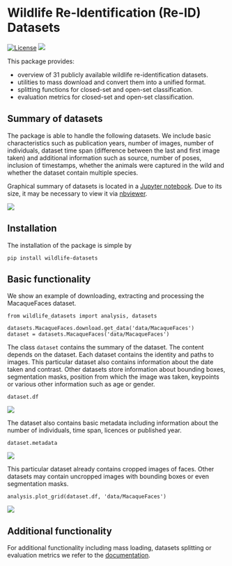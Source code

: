 # Wildlife Re-Identification (Re-ID) Datasets

[![License](https://img.shields.io/badge/License-MIT-blue.svg)](https://github.com/WildlifeDatasets/wildlife-datasets/blob/main/LICENSE)
[![](https://img.shields.io/badge/docs-stable-blue.svg)](https://wildlifedatasets.github.io/wildlife-datasets/)

This package provides:
- overview of 31 publicly available wildlife re-identification datasets.
- utilities to mass download and convert them into a unified format.
- splitting functions for closed-set and open-set classification.
- evaluation metrics for closed-set and open-set classification.


## Summary of datasets

The package is able to handle the following datasets. We include basic characteristics such as publication years, number of images, number of individuals, dataset time span (difference between the last and first image taken) and additional information such as source, number of poses, inclusion of timestamps, whether the animals were captured in the wild and whether the dataset contain multiple species.

Graphical summary of datasets is located in a [Jupyter notebook](notebooks/dataset_descriptions.ipynb). Due to its size, it may be necessary to view it via [nbviewer](https://nbviewer.org/github/WildlifeDatasets/wildlife-datasets/blob/main/notebooks/dataset_descriptions.ipynb).

![](images/Datasets_Summary.png)


## Installation

The installation of the package is simple by
```
pip install wildlife-datasets
```


## Basic functionality

We show an example of downloading, extracting and processing the MacaqueFaces dataset.

```
from wildlife_datasets import analysis, datasets

datasets.MacaqueFaces.download.get_data('data/MacaqueFaces')
dataset = datasets.MacaqueFaces('data/MacaqueFaces')
```

The class `dataset` contains the summary of the dataset. The content depends on the dataset. Each dataset contains the identity and paths to images. This particular dataset also contains information about the date taken and contrast. Other datasets store information about bounding boxes, segmentation masks, position from which the image was taken, keypoints or various other information such as age or gender.

```
dataset.df
```

![](images/MacaqueFaces_DataFrame.png)

The dataset also contains basic metadata including information about the number of individuals, time span, licences or published year.

```
dataset.metadata
```

![](images/MacaqueFaces_Metadata.png)

This particular dataset already contains cropped images of faces. Other datasets may contain uncropped images with bounding boxes or even segmentation masks.

```
analysis.plot_grid(dataset.df, 'data/MacaqueFaces')
```

![](images/MacaqueFaces_Grid.png)

## Additional functionality

For additional functionality including mass loading, datasets splitting or evaluation metrics we refer to the [documentation](https://wildlifedatasets.github.io/wildlife-datasets/).

